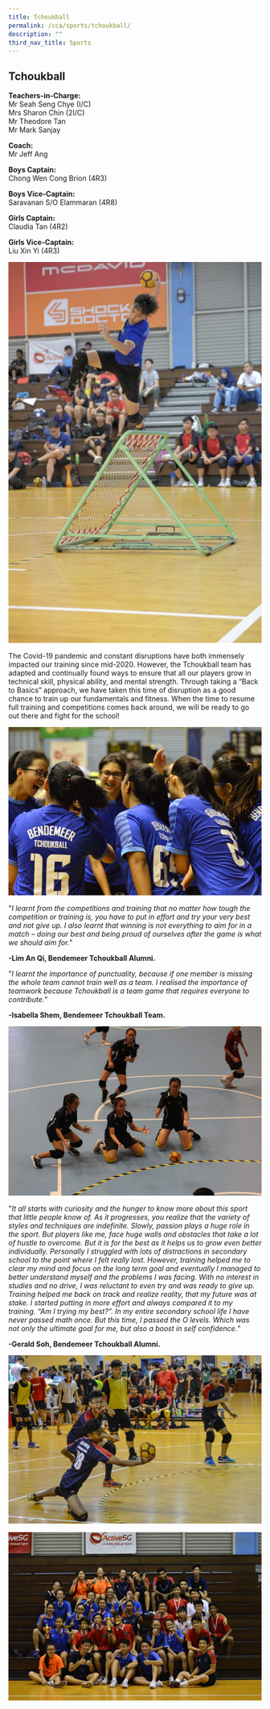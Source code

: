 ```yaml
---
title: Tchoukball
permalink: /cca/sports/tchoukball/
description: ""
third_nav_title: Sports
---
```

## **Tchoukball**

**Teachers-in-Charge:** <br>
Mr Seah Seng Chye (I/C) <br>
Mrs Sharon Chin (2I/C) <br>
Mr Theodore Tan <br>
Mr Mark Sanjay

**Coach:** <br>
Mr Jeff Ang

**Boys Captain:** <br>
Chong Wen Cong Brion (4R3)

**Boys Vice-Captain:** <br>
Saravanan S/O Elammaran (4R8)

**Girls Captain:** <br>
Claudia Tan (4R2)

**Girls Vice-Captain:** <br>
Liu Xin Yi (4R3)

![Strike](/images/Cca/tchoukball-Strike-683x1024.jpg)


The Covid-19 pandemic and constant disruptions have both immensely impacted our training since mid-2020. However, the Tchoukball team has adapted and continually found ways to ensure that all our players grow in technical skill, physical ability, and mental strength. Through taking a “Back to Basics” approach, we have taken this time of disruption as a good chance to train up our fundamentals and fitness. When the time to resume full training and competitions comes back around, we will be ready to go out there and fight for the school!

![Cheer Hard](/images/Cheer-Hard-768x509.jpg)

"*I learnt from the competitions and training that no matter how tough the competition or training is, you have to put in effort and try your very best and not give up. I also learnt that winning is not everything to aim for in a match – doing our best and being proud of ourselves after the game is what we should aim for.*"

**-Lim An Qi, Bendemeer Tchoukball Alumni.**
 
"*I learnt the importance of punctuality, because if one member is missing the whole team cannot train well as a team. I realised the importance of teamwork because Tchoukball is a team game that requires everyone to contribute.*"

**-Isabella Shem, Bendemeer Tchoukball Team.**

![Defending the ball](/images/Cca/tchoukball-Defending-the-ball-768x512.jpg)

"*It all starts with curiosity and the hunger to know more about this sport that little people know of. As it progresses, you realize that the variety of styles and techniques are indefinite. Slowly, passion plays a huge role in the sport. But players like me, face huge walls and obstacles that take a lot of hustle to overcome. But it is for the best as it helps us to grow even better individually. Personally I struggled with lots of distractions in secondary school to the point where I felt really lost. However, training helped me to clear my mind and focus on the long term goal and eventually I managed to better understand myself and the problems I was facing. With no interest in studies and no drive, I was reluctant to even try and was ready to give up. Training helped me back on track and realize reality, that my future was at stake. I started putting in more effort and always compared it to my training. “Am I trying my best?”. In my entire secondary school life I have never passed math once. But this time, I passed the O levels. Which was not only the ultimate goal for me, but also a boost in self confidence.*"

**-Gerald Soh, Bendemeer Tchoukball Alumni.**

![What a save](/images/Cca/tchoukball-What-a-Save-768x509.jpg)

![Tchoukball Team with their supporters in 2018](/images/Cca/tchoukball-Team-with-their-supporters-768x509.jpg)